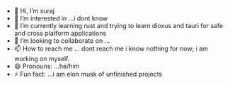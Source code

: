 - 👋 Hi, I’m suraj
- 👀 I’m interested in ...i dont know 
- 🌱 I’m currently learning rust and trying to learn dioxus and tauri for safe and cross platform applications
- 💞️ I’m looking to collaborate on ...
- 📫 How to reach me ... dont reach me i know nothing for now; i am working on myself. 
- 😄 Pronouns: ...he/him
- ⚡ Fun fact: ...i am elon musk of unfinished projects 

<!---
surajsays/surajsays is a ✨ special ✨ repository because its `README.md` (this file) appears on your GitHub profile.
You can click the Preview link to take a look at your changes.
--->
